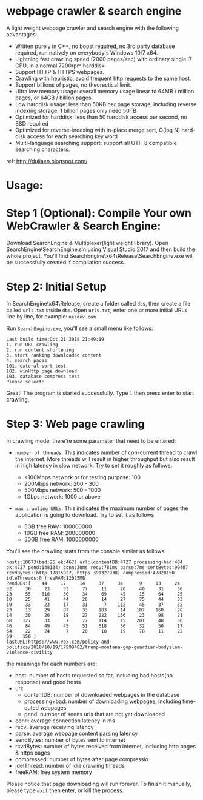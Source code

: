 # webpage crawler & search engine
A light weight webpage crawler and search engine with the following advantages:

- Written purely in C++, no boost required, no 3rd party database required, run natively on everybody's Windows 10/7 x64.
- Lightning fast crawling speed (2000 pages/sec) with ordinary single i7 CPU, in a normal 7200rpm harddisk.
- Support HTTP & HTTPS webpages.
- Crawling with heuristic, avoid frequent http requests to the same host.
- Support billions of pages, no theorectical limit.
- Ultra low memory usage: overall memory usage linear to 64MB / million pages, or 64GB / billion pages.
- Low harddisk usage: less than 50KB per page storage, including reverse indexing storage. 1 billion pages only need 50TB
- Optimized for harddisk: less than 50 harddisk access per second, no SSD required
- Optimized for reverse-indexing with in-place merge sort, O(log N) hard-disk access for each searching key word
- Multi-language searching support: support all UTF-8 compatible searching characters. 

ref: http://dujiaen.blogspot.com/

# Usage:

# Step 1 (Optional): Compile Your own WebCrawler & Search Engine:
Download SearchEngine & Multiplexer(light weight library). Open SearchEngine\SearchEngine.sln using Visual Studio 2017 and then build the whole project. You'll find SearchEngine\x64\Release\SearchEngine.exe will be successfully created if compilation success.

# Step 2: Initial Setup
In SearchEngine\x64\Release, create a folder called ```dbs```, then create a file called ```urls.txt``` inside ```dbs```. Open ```urls.txt```, enter one or more initial URLs line by line, for example: ```nesdev.com``` 

Run ```SearchEngine.exe```, you'll see a small menu like follows:
```
Last build time:Oct 21 2018 21:49:19
1. run URL crawling
2. run content shortening
3. start ranking downloaded content
4. search pages
101. exteral sort test
102. winHttp page download
103. database compress test
Please select:
```
Great! The program is started successfully. Type ```1``` then press enter to start crawling.

# Step 3: Web page crawling
In crawling mode, there're some parameter that need to be entered:
- ```number of threads```: This indicates number of con-current thread to crawl the internet. More threads will result in higher throughput but also result in high latency in slow network. Try to set it roughly as follows:
   - <100Mbps network or for testing purpose: 100
   - 200Mbps network: 200 - 300
   - 500Mbps network: 500 - 1000
   - 1Gbps network: 1000 or above

- ```max crawling URLs```: This indicates the maximum number of pages the application is going to download. Try to set it as follows:
   - 5GB free RAM:   100000000
   - 10GB free RAM:  200000000
   - 50GB free RAM: 1000000000
   
You'll see the crawling stats from the console similar as follows:
```
hosts:10673(bad:25 ok:467) url:(contentDB:4727 processing+bad:484 ok:4727 pend:148134) conn:30ms recv:781ms parse:7ms sentBytes:90407 rcvdBytes:(http 17815927, https 391327938) compressed:47828150 idleThreads:0 freeRAM:12025MB
PendDBs:[    44     17     14     37     34      9     13     24     32     36     23     33     77     11     20     40     31     30     23     55    616     50     34     69     45     15     64     25     10     25     41     44     26     14     27     75     44     33     19     33     23     17     31      7    112     45     37     32     23     13     29     87     33    183     14    107    160     28     14     30     26     18     27    222    156     23     98     21     68    127     33      7     77    114     15    201     48     56     46     84     49     45     51    618     56     32     50     17     64     22     24      7     20     18     19     78     11     22     69    150 ]
lastURL:https://www.vox.com/policy-and-politics/2018/10/19/17999402/trump-montana-gop-guardian-bodyslam-violence-civility
```
the meanings for each numbers are:
- host: number of hosts requested so far, including bad hosts(no response) and good hosts
- url: 
   - contentDB: number of downloaded webpages in the database
   - processing+bad: number of downloading webpages, including time-outed webpages
   - pend: number of seens urls that are not yet downloaded
- conn: average connection latency in ms
- recv: average receiving latency
- parse: average webpage content parsing latency
- sendBytes: number of bytes sent to internet
- rcvdBytes: number of bytes received from internet, including http pages & https pages
- compressed: number of bytes after page compressio
- idelThread: number of idle crawling threads
- freeRAM: free system memory

Please notice that page downloading will run forever. To finish it manually, please type ```exit``` then enter, or kill the process.



